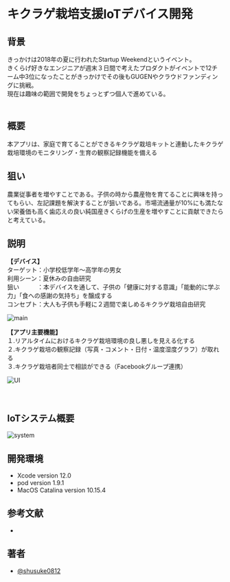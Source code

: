 キクラゲ栽培支援IoTデバイス開発  
===

## 背景
きっかけは2018年の夏に行われたStartup Weekendというイベント。  
きくらげ好きなエンジニアが週末３日間で考えたプロダクトがイベントで12チーム中3位になったことがきっかけでその後もGUGENやクラウドファンディングに挑戦。  
現在は趣味の範囲で開発をちょっとずつ個人で進めている。  
　  
## 概要
本アプリは、家庭で育てることができるキクラゲ栽培キットと連動したキクラゲ栽培環境のモニタリング・生育の観察記録機能を備える

## 狙い
農業従事者を増やすことである。子供の時から農産物を育てることに興味を持ってもらい、左記課題を解決することが狙いである。市場流通量が10%にも満たない栄養価も高く歯応えの良い純国産きくらげの生産を増やすことに貢献できたらと考えている。
　
## 説明
**【デバイス】**  
ターゲット：小学校低学年〜高学年の男女  
利用シーン：夏休みの自由研究  
狙い　　　：本デバイスを通して、子供の「健康に対する意識」「能動的に学ぶ力」「食への感謝の気持ち」を醸成する  
コンセプト：大人も子供も手軽に２週間で楽しめるキクラゲ栽培自由研究  


![main](https://user-images.githubusercontent.com/33107697/63015884-1ae06f00-becd-11e9-911b-f01c537aeb05.png)



**【アプリ主要機能】**  
１.リアルタイムにおけるキクラゲ栽培環境の良し悪しを見える化する  
２.キクラゲ栽培の観察記録（写真・コメント・日付・温度湿度グラフ）が取れる  
３.キクラゲ栽培者同士で相談ができる（Facebookグループ連携）  


![UI](https://user-images.githubusercontent.com/33107697/63015932-3d728800-becd-11e9-82a9-89d18caf1ab6.png)

　
## IoTシステム概要
![system](https://user-images.githubusercontent.com/33107697/97247537-3b32ea00-1843-11eb-97e9-475c6c1e668f.png)

## 開発環境
- Xcode version 12.0  
- pod version 1.9.1  
- MacOS Catalina version 10.15.4  

## 参考文献
- 

## 著者
- [@shusuke0812](https://github.com/shusuke0812)
